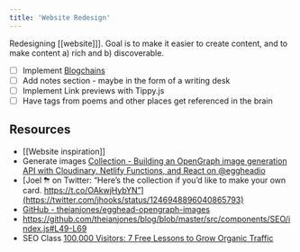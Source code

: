```yaml
---
title: 'Website Redesign'
---
```


Redesigning [[website]]]. Goal is to make it easier to create content, and to make content a) rich and b) discoverable.

- [ ] Implement [Blogchains](bear://x-callback-url/open-note?id=2D0DEC71-82A7-4349-B1CB-5BE86CC599A6-47334-000073C9A72581ED)
- [ ] Add notes section - maybe in the form of a writing desk
- [ ] Implement Link previews with Tippy.js
- [ ] Have tags from poems and other places get referenced in the brain

## Resources

- [[Website inspiration]]
- Generate images [Collection - Building an OpenGraph image generation API with Cloudinary, Netlify Functions, and React on @eggheadio](https://egghead.io/playlists/building-an-opengraph-image-generation-api-with-cloudinary-netlify-functions-and-react-914e)
- [Joel ⛈ on Twitter: “Here’s the collection if you’d like to make your own card. https://t.co/OAkwjHybYN”](https://twitter.com/jhooks/status/1246948896040865793)
- [GitHub - theianjones/egghead-opengraph-images](https://github.com/theianjones/egghead-opengraph-images)
- https://github.com/theianjones/blog/blob/master/src/components/SEO/index.js#L49-L69
- SEO Class [100,000 Visitors: 7 Free Lessons to Grow Organic Traffic](https://www.growthmachine.com/free-course)
